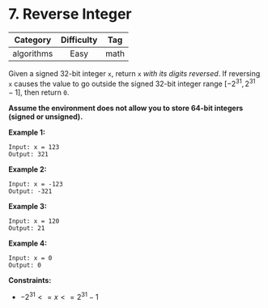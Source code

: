 # 7. Reverse Integer

|Category|Difficulty|Tag|
|:-:|:-:|:-:|
|algorithms|Easy|math|

Given a signed 32-bit integer `x`, return `x` *with its digits reversed*. If reversing `x` causes the value to go outside the signed 32-bit integer range $[-2^31, 2^31 - 1]$, then return `0`.

**Assume the environment does not allow you to store 64-bit integers (signed or unsigned).**

**Example 1:**

``` text
Input: x = 123
Output: 321
```

**Example 2:**

``` text
Input: x = -123
Output: -321
```

**Example 3:**

``` text
Input: x = 120
Output: 21
```

**Example 4:**

``` text
Input: x = 0
Output: 0
```

**Constraints:**

+ $-2^31 <= x <= 2^31 - 1$
